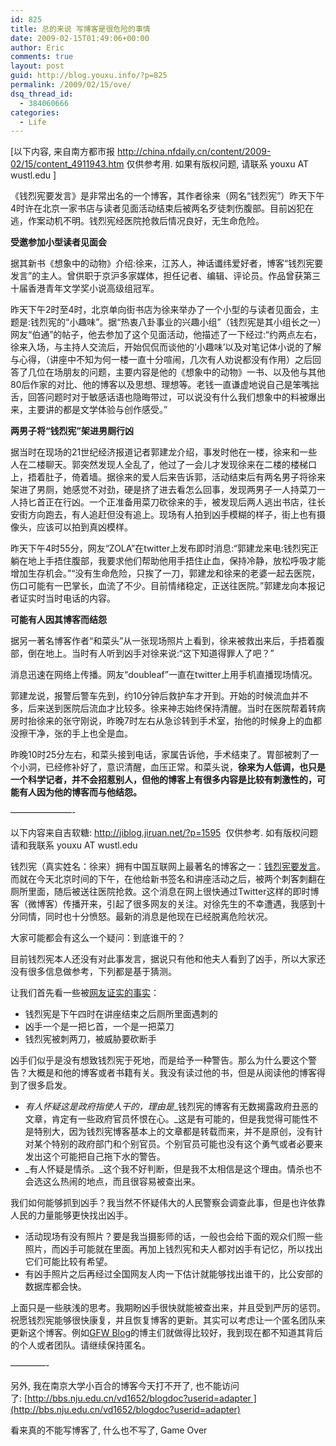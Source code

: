 ```yaml
---
id: 825
title: 总的来说 写博客是很危险的事情
date: 2009-02-15T01:49:06+00:00
author: Eric
comments: true
layout: post
guid: http://blog.youxu.info/?p=825
permalink: /2009/02/15/ove/
dsq_thread_id:
  - 384060666
categories:
  - Life
---
```

[以下内容, 来自南方都市报 <http://china.nfdaily.cn/content/2009-02/15/content_4911943.htm> 仅供参考用. 如果有版权问题, 请联系 youxu AT wustl.edu ]

《钱烈宪要发言》是非常出名的一个博客，其作者徐来（网名“钱烈宪”）昨天下午4时许在北京一家书店与读者见面活动结束后被两名歹徒刺伤腹部。目前凶犯在逃，作案动机不明。钱烈宪经医院抢救后情况良好，无生命危险。

**受邀参加小型读者见面会**

据其新书《想象中的动物》介绍:徐来，江苏人，神话谶纬爱好者，博客“钱烈宪要发言”的主人。曾供职于京沪多家媒体，担任记者、编辑、评论员。作品曾获第三十届香港青年文学奖小说高级组冠军。

昨天下午2时至4时，北京单向街书店为徐来举办了一个小型的与读者见面会，主题是:钱烈宪的“小趣味”。据“热衷八卦事业的兴趣小组”（钱烈宪是其小组长之一）网友“伯通”的帖子，他去参加了这个见面活动，他描述了一下经过:“约两点左右，徐来入场，与主持人交流后，开始侃侃而谈他的‘小趣味’以及对笔记体小说的了解与心得，（讲座中不知为何一楼一直十分喧闹，几次有人劝说都没有作用）之后回答了几位在场朋友的问题，主要内容是他的《想象中的动物》一书、以及他与其他80后作家的对比、他的博客以及思想、理想等。老钱一直谦虚地说自己是笨嘴拙舌，回答问题时对于敏感话语也隐晦带过，可以说没有什么我们想象中的料被爆出来，主要讲的都是文学体验与创作感受。”

**两男子将“钱烈宪”架进男厕行凶**

据当时在现场的21世纪经济报道记者郭建龙介绍，事发时他在一楼，徐来和一些人在二楼聊天。郭突然发现人全乱了，他过了一会儿才发现徐来在二楼的楼梯口上，捂着肚子，倚着墙。据徐来的爱人后来告诉郭，活动结束后有两名男子将徐来架进了男厕，她感觉不对劲，硬是挤了进去看怎么回事，发现两男子一人持菜刀一人持匕首正在行凶。一个正准备用菜刀砍徐来的手，被发现后两人逃出书店，往长安街方向跑去，有人追赶但没有追上。现场有人拍到凶手模糊的样子，街上也有摄像头，应该可以拍到真凶模样。

昨天下午4时55分，网友“ZOLA”在twitter上发布即时消息:“郭建龙来电:钱烈宪正躺在地上手捂住腹部，我要求他们帮助他用手捂住止血，保持冷静，放松呼吸才能增加生存机会。”“没有生命危险，只挨了一刀，郭建龙和徐来的老婆一起去医院，伤口可能有一巴掌长，血流了不少。目前情绪稳定，正送往医院。”郭建龙向本报记者证实时当时电话的内容。

**可能有人因其博客而结怨**

据另一著名博客作者“和菜头”从一张现场照片上看到，徐来被救出来后，手捂着腹部，倒在地上。当时有人听到凶手对徐来说:“这下知道得罪人了吧？”

消息迅速在网络上传播。网友“doubleaf”一直在twitter上用手机直播现场情况。

郭建龙说，报警后警车先到，约10分钟后救护车才开到。开始的时候流血并不多，后来送到医院后流血才比较多。徐来神志始终保持清醒。当时在医院帮着转病房时抬徐来的张守刚说，昨晚7时左右从急诊转到手术室，抬他的时候身上的血都没擦干净，张的手上也全是血。

昨晚10时25分左右，和菜头接到电话，家属告诉他，手术结束了。胃部被刺了一个小洞，已经修补好了，意识清醒，血压正常。和菜头说，**徐来为人低调，也只是一个科学记者，并不会招惹别人，但他的博客上有很多内容是比较有刺激性的，可能有人因为他的博客而与他结怨。**

&#8212;&#8212;&#8212;&#8212;&#8212;&#8212;&#8212;-

以下内容来自吉软糖: <http://jiblog.jiruan.net/?p=1595>  仅供参考. 如有版权问题请和我联系 youxu AT wustl.edu

钱烈宪（真实姓名：徐来）拥有中国互联网上最著名的博客之一：[钱烈宪要发言](http://www.de-sci.org/blogs/qianliexian/archives/18985)。而就在今天北京时间的下午，在他给新书签名和讲座活动之后，被两个刺客刺翻在厕所里面，随后被送往医院抢救。这个消息在网上很快通过Twitter这样的即时博客（微博客）传播开来，引起了很多网友的关注。对徐先生的不幸遭遇，我感到十分同情，同时也十分愤怒。最新的消息是他现在已经脱离危险状况。

大家可能都会有这么一个疑问：到底谁干的？

<span>目前</span>钱烈宪本人还没有对此事发言，据说只有他和他夫人看到了凶手，所以大家还没有很多信息做参考，下列都是基于猜测。

让我们首先看一些被<a href="http://37t.mobi/2009/02/14/%E8%B0%81%E5%88%BA%E4%BA%86%E9%92%B1%E7%83%88%E5%AE%AA%EF%BC%9F/" target="_blank">网友证实的事实</a>：

  * 钱烈宪是下午四时在讲座结束之后厕所里面遇刺的
  * 凶手一个是一把匕首，一个是一把菜刀
  * 钱烈宪被刺两刀，被威胁要砍断手

凶手们似乎是没有想致钱烈宪于死地，而是给予一种警告。那么为什么要这个警告？大概是和他的博客或者书籍有关。我没有读过他的书，但是从阅读他的博客得到了很多启发。

  * <span><em>有人怀疑这是政府指使人干的，理由是</em></span>_钱烈宪的博客有无数揭露政府丑恶的文章，肯定有一些政府官员怀恨在心。_这是有可能的，但是我觉得可能性不是特别大，因为钱烈宪博客基本上的文章都是转载而来，并不是原创，没有针对某个特别的政府部门和个别官员。个别官员可能也没有这个勇气或者必要来发出这个可能把自己拖下水的警告。
  * _有人怀疑是情杀。_这个我不好判断，但是我不太相信是这个理由。<span>情杀也不会选这么热闹的地点，而且很容易被查出来。</span>

我们如何能够抓到凶手？我当然不怀疑伟大的人民警察会调查此事，但是也许依靠人民的力量能够更快找出凶手。

  * 活动现场有没有照片？要是我当摄影师的话，一般也会给下面的观众们照一些照片，而凶手可能就在里面。再加上钱烈宪和夫人都对凶手有记忆，所以找出它们可能比较有希望。
  * 有凶手照片之后再经过全国网友人肉一下估计就能够找出谁干的，比公安部的数据库都会快。

上面只是一些肤浅的思考。我期盼凶手很快就能被查出来，并且受到严厉的惩罚。祝愿钱烈宪能够很快康复，并且恢复博客的更新。其实可以考虑让一个匿名团队来更新这个博客。例如[GFW Blog](http://chinagfw.org/)的博主们就做得比较好，我到现在都不知道其背后的个人或者团队。请继续保持匿名。

&#8212;&#8212;&#8212;&#8212;-

另外, 我在南京大学小百合的博客今天打不开了, 也不能访问了: [http://bbs.nju.edu.cn/vd1652/blogdoc?userid=adapter ](http://bbs.nju.edu.cn/vd1652/blogdoc?userid=adapter)

看来真的不能写博客了, 什么也不写了, Game Over